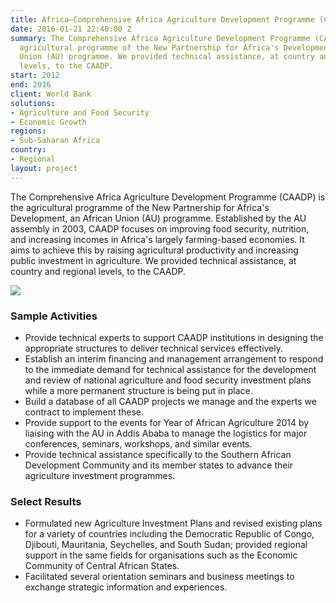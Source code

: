 ```yaml
---
title: Africa—Comprehensive Africa Agriculture Development Programme (CAADP)
date: 2016-01-21 22:40:00 Z
summary: The Comprehensive Africa Agriculture Development Programme (CAADP) is the
  agricultural programme of the New Partnership for Africa's Development, an African
  Union (AU) programme. We provided technical assistance, at country and regional
  levels, to the CAADP.
start: 2012
end: 2016
client: World Bank
solutions:
- Agriculture and Food Security
- Economic Growth
regions:
- Sub-Saharan Africa
country:
- Regional
layout: project
---
```


The Comprehensive Africa Agriculture Development Programme (CAADP) is the agricultural programme of the New Partnership for Africa's Development, an African Union (AU) programme. Established by the AU assembly in 2003, CAADP focuses on improving food security, nutrition, and increasing incomes in Africa's largely farming-based economies. It aims to achieve this by raising agricultural productivity and increasing public investment in agriculture. We provided technical assistance, at country and regional levels, to the CAADP.

![][1]

### Sample Activities

* Provide technical experts to support CAADP institutions in designing the appropriate structures to deliver technical services effectively.
* Establish an interim financing and management arrangement to respond to the immediate demand for technical assistance for the development and review of national agriculture and food security investment plans while a more permanent structure is being put in place.
* Build a database of all CAADP projects we manage and the experts we contract to implement these.
* Provide support to the events for Year of African Agriculture 2014 by liaising with the AU in Addis Ababa to manage the logistics for major conferences, seminars, workshops, and similar events.
* Provide technical assistance specifically to the Southern African Development Community and its member states to advance their agriculture investment programmes.

### Select Results

* Formulated new Agriculture Investment Plans and revised existing plans for a variety of countries including the Democratic Republic of Congo, Djibouti, Mauritania, Seychelles, and South Sudan; provided regional support in the same fields for organisations such as the Economic Community of Central African States.
* Facilitated several orientation seminars and business meetings to exchange strategic information and experiences.

[1]: https://assetify-dai.com/projects/CAADP.jpg